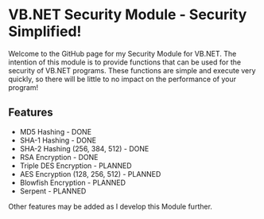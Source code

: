 # VB.NET Security Module - Security Simplified!
Welcome to the GitHub page for my Security Module for VB.NET. The intention of this module is to provide functions that can be used for the security of VB.NET programs. These functions are simple and execute very quickly, so there will be little to no impact on the performance of your program!

## Features

- MD5 Hashing - DONE
- SHA-1 Hashing - DONE
- SHA-2 Hashing (256, 384, 512) - DONE
- RSA Encryption - DONE
- Triple DES Encryption - PLANNED
- AES Encryption (128, 256, 512) - PLANNED
- Blowfish Encryption - PLANNED
- Serpent - PLANNED



Other features may be added as I develop this Module further.
